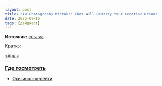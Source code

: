 ```yaml
---
layout: post
title: "10 Photography Mistakes That Will Destroy Your Creative Dreams (And Your Bank Account)"
date: 2025-09-16
tags: [дайджест]
---
```


**Источник:** [ссылка](https://fstoppers.com/business/10-photography-mistakes-will-destroy-your-creative-dreams-and-your-bank-account-707717?utm_source=FS_RSS&utm_medium=RSS&utm_campaign=Main_RSS)

Кратко: <p><a href="https://fstoppers.com/business/10-photography-mistakes-will-destroy-your-creative-dreams-and-your-bank-account-707717?utm_source=FS_RSS&amp;utm_medium=RSS&amp;utm_campaign=Main_RSS"><img a

### Где посмотреть
- Оригинал: [перейти]({link})
